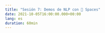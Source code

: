 ```yaml
---
title: "Sesión 7: Demos de NLP con 🤗 Spaces"
date: 2021-10-05T16:00:00.000+00:00
lang: es
duration: 60min
---
```


<div>
    <CourseSummary
        description=""
        video="https://www.youtube.com/embed/wSI8shazYaA"
        name="SomosNLP"
        twitter="https://twitter.com/somosnlp_"
        linkedin="https://www.linkedin.com/company/somosnlp"
        github="https://github.com/somosnlp"
    />
</div>
